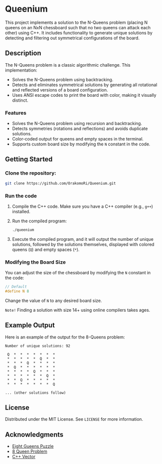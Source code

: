 # Queenium

This project implements a solution to the N-Queens problem (placing N queens on an NxN chessboard such that no two queens can attack each other) using C++. It includes functionality to generate unique solutions by detecting and filtering out symmetrical configurations of the board.

## Description

The N-Queens problem is a classic algorithmic challenge. This implementation:

- Solves the N-Queens problem using backtracking.
- Detects and eliminates symmetrical solutions by generating all rotational and reflected versions of a board configuration.
- Uses ANSI escape codes to print the board with color, making it visually distinct.

### Features

- Solves the N-Queens problem using recursion and backtracking.
- Detects symmetries (rotations and reflections) and avoids duplicate solutions.
- Color-coded output for queens and empty spaces in the terminal.
- Supports custom board size by modifying the `N` constant in the code.

## Getting Started

### Clone the repository:

```sh
git clone https://github.com/OrakomoRi/Queenium.git
```

### Run the code

1. Compile the C++ code. Make sure you have a C++ compiler (e.g., `g++`) installed.

2. Run the compiled program:
	```bash
	./queenium
	```

3. Execute the compiled program, and it will output the number of unique solutions, followed by the solutions themselves, displayed with colored queens (`Q`) and empty spaces (`*`).

### Modifying the Board Size

You can adjust the size of the chessboard by modifying the `N` constant in the code:

```cpp
// Default
#define N 8
```

Change the value of `N` to any desired board size.

`Note!` Finding a solution with size 14+ using online compilers takes ages.

## Example Output

Here is an example of the output for the 8-Queens problem:

```less
Number of unique solutions: 92

 Q  *  *  *  *  *  *  * 
 *  *  *  *  *  Q  *  * 
 *  *  *  Q  *  *  *  * 
 *  Q  *  *  *  *  *  * 
 *  *  *  *  Q  *  *  * 
 *  *  *  *  *  *  Q  * 
 *  *  Q  *  *  *  *  * 
 *  *  *  *  *  *  *  Q 

... (other solutions follow)
```

## License

Distributed under the MIT License. See `LICENSE` for more information.

## Acknowledgments

* [Eight Gueens Puzzle](https://en.wikipedia.org/wiki/Eight_queens_puzzle)
* [8 Queen Problem](https://www.geeksforgeeks.org/8-queen-problem/)
* [C++ Vector](https://en.cppreference.com/w/cpp/container/vector)